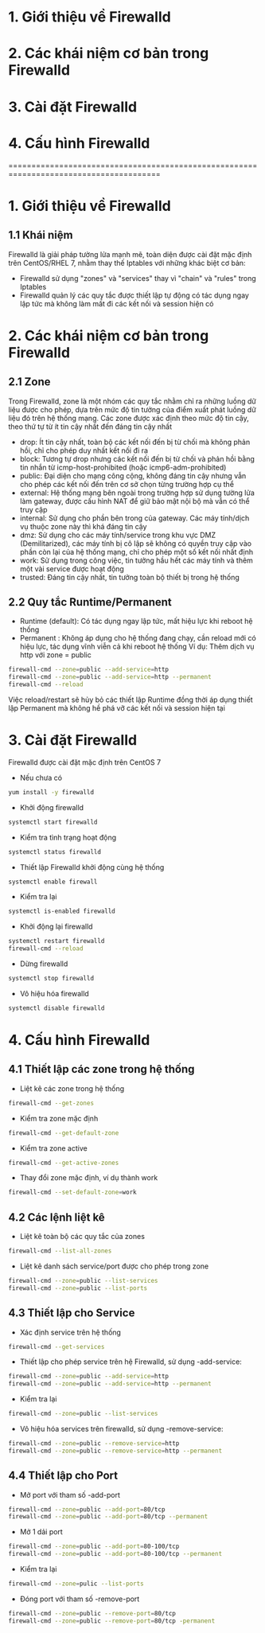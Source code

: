 # 1. Giới thiệu về Firewalld
# 2. Các khái niệm cơ bản trong Firewalld
# 3. Cài đặt Firewalld
# 4. Cấu hình Firewalld

=======================================================================================

# 1. Giới thiệu về Firewalld
## 1.1 Khái niệm
Firewalld là giải pháp tường lửa mạnh mẽ, toàn diện được cài đặt mặc định trên CentOS/RHEL 7, nhằm thay thế Iptables với những khác biệt cơ bản:
- Firewalld sử dụng "zones" và "services" thay vì "chain" và "rules" trong Iptables
- Firewalld quản lý các quy tắc được thiết lập tự động có tác dụng ngay lập tức mà không làm mất đi các kết nối và session hiện có 

# 2. Các khái niệm cơ bản trong Firewalld
## 2.1 Zone
Trong Firewalld, zone là một nhóm các quy tắc nhằm chỉ ra những luồng dữ liệu được cho phép, dựa trên mức độ tin tưởng của điểm xuất phát luồng dữ liệu đó trên hệ thống mạng. 
Các zone được xác định theo mức độ tin cậy, theo thứ tự từ ít tin cậy nhất đến đáng tin cậy nhất
- drop: Ít tin cậy nhất, toàn bộ các kết nối đến bị từ chối mà không phản hồi, chỉ cho phép duy nhất kết nối đi ra
- block: Tương tự drop nhưng các kết nối đến bị từ chối và phản hồi bằng tin nhắn từ icmp-host-prohibited (hoặc icmp6-adm-prohibited)
- public: Đại diện cho mạng công cộng, không đáng tin cậy nhưng vẫn cho phép các kết nối đến trên cơ sở chọn từng trường hợp cụ thể
- external: Hệ thống mạng bên ngoài trong trường hợp sử dụng tường lửa làm gateway, được cấu hình NAT để giữ bảo mật nội bộ mà vẫn có thể truy cập 
- internal: Sử dụng cho phần bên trong của gateway. Các máy tính/dịch vụ thuộc zone này thì khá đáng tin cậy
- dmz: Sử dụng cho các máy tính/service trong khu vực DMZ (Demilitarized), các máy tính bị cô lập sẽ không có quyền truy cập vào phần còn lại của hệ thống mạng, chỉ cho phép một số kết nối nhất định 
- work: Sử dụng trong công việc, tin tưởng hầu hết các máy tính và thêm một vài service được hoạt động 
- trusted: Đáng tin cậy nhất, tin tưởng toàn bộ thiết bị trong hệ thống
## 2.2 Quy tắc Runtime/Permanent
- Runtime (default): Có tác dụng ngay lập tức, mất hiệu lực khi reboot hệ thống
- Permanent : Không áp dụng cho hệ thống đang chạy, cần reload mới có hiệu lực, tác dụng vĩnh viễn cả khi reboot hệ thống 
Ví dụ: Thêm dịch vụ http với zone = public
```sh
firewall-cmd --zone=public --add-service=http
firewall-cmd --zone=public --add-service=http --permanent
firewall-cmd --reload
```
Việc reload/restart sẽ hủy bỏ các thiết lập Runtime đồng thời áp dụng thiết lập Permanent mà không hề phá vỡ các kết nối và session hiện tại

# 3. Cài đặt Firewalld
Firewalld được cài đặt mặc định trên CentOS 7
- Nếu chưa có
```sh
yum install -y firewalld
```
- Khởi động firewalld 
```sh
systemctl start firewalld
```
- Kiểm tra tình trạng hoạt động 
```sh
systemctl status firewalld 
```
- Thiết lập Firewalld khởi động cùng hệ thống
```sh
systemctl enable firewall 
```
- Kiểm tra lại
```sh
systemctl is-enabled firewalld
```
- Khởi động lại firewalld
```sh
systemctl restart firewalld
firewall-cmd --reload
```
- Dừng firewalld
```sh
systemctl stop firewalld
```
- Vô hiệu hóa firewalld
```sh
systemctl disable firewalld
```
# 4. Cấu hình Firewalld
## 4.1 Thiết lập các zone trong hệ thống
- Liệt kê các zone trong hệ thống
```sh
firewall-cmd --get-zones
```
- Kiểm tra zone mặc định 
```sh
firewall-cmd --get-default-zone
```
- Kiểm tra zone active
```sh
firewall-cmd --get-active-zones
```
- Thay đổi zone mặc định, ví dụ thành work
```sh
firewall-cmd --set-default-zone=work
```
## 4.2 Các lệnh liệt kê
- Liệt kê toàn bộ các quy tắc của zones
```sh
firewall-cmd --list-all-zones
```
- Liệt kê danh sách service/port được cho phép trong zone
```sh
firewall-cmd --zone=public --list-services
firewall-cmd --zone=public --list-ports
```
## 4.3 Thiết lập cho Service
- Xác định service trên hệ thống
```sh
firewall-cmd --get-services
```
- Thiết lập cho phép service trên hệ Firewalld, sử dụng -add-service:
```sh
firewall-cmd --zone=public --add-service=http
firewall-cmd --zone=public --add-service=http --permanent
```
- Kiểm tra lại 
```sh
firewall-cmd --zone=public --list-services
```
- Vô hiệu hóa services trên firewalld, sử dụng -remove-service:
```sh
firewall-cmd --zone=public --remove-service=http
firewall-cmd --zone=public --remove-service=http --permanent
```
## 4.4 Thiết lập cho Port
- Mở port với tham số -add-port
```sh
firewall-cmd --zone=public --add-port=80/tcp
firewall-cmd --zone=public --add-port=80/tcp --permanent
```
- Mở 1 dải port
```sh
firewall-cmd --zone=public --add-port=80-100/tcp
firewall-cmd --zone=public --add-port=80-100/tcp --permanent
```
- Kiểm tra lại
```sh
firewall-cmd --zone=pulic --list-ports
```
- Đóng port với tham số -remove-port
```sh
firewall-cmd --zone=public --remove-port=80/tcp
firewall-cmd --zone=public --remove-port=80/tcp -permanent
